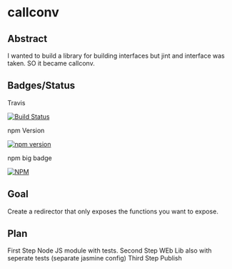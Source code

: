 
# callconv

## Abstract

I wanted to build a library for building interfaces but jint and interface was taken.
SO it became callconv.

## Badges/Status

Travis

[![Build Status](https://travis-ci.org/cbuteau/jsigs.svg?branch=master)](https://travis-ci.org/cbuteau/callconv)

npm Version

[![npm version](http://img.shields.io/npm/v/chalkproxy.svg?style=flat)](https://npmjs.org/package/callconv "View this project on npm")

npm big badge

[![NPM](https://nodei.co/npm/callconv.png)](https://nodei.co/npm/callconv/)

## Goal

Create a redirector that only exposes the functions you want to expose.

## Plan

First Step Node JS module with tests.
Second Step WEb Lib also with seperate tests (separate jasmine config)
Third Step Publish
